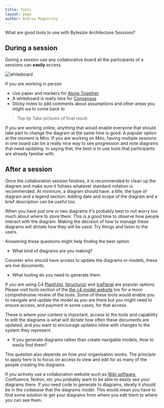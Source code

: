 ```yaml
---
title: Tools
layout: page
author: Andrea Magnorsky
---
```


What are good tools to use with Bytesize Architecture Sessions?


## During a session

During a session use any collaborative board all the participants of a sessions can **easily** access. 

![whiteboard]({{site.url}}/images/whiteboard.png)

If you are working in person 

* Use paper and markers for [Alone Together]({{site.url/running-your-first-session.html}}) 
* A whiteboard is really nice for [Consensus]({{site.url/running-your-first-session.html}})  
* Sticky notes to add comments about assumptions and other areas you might wa to come back to

> Top tip 
> Take pictures of final result.

If you are working online, anything that would enable everyone that should take part to change the diagram at the same time is good. A popular option at the moment is Miro. If you are working on Miro, having multiple sessions in one board can be a really nice way to see progression and note diagrams that need updating.
In saying that, the best is to use tools that participants are already familiar with. 

## After a session

Once the collaboration session finishes, it is recommended to clean up the diagram and make sure it follows whatever standard notation is recommended. At minimum, a diagram should have: a title, the type of diagram and a legend section. Adding date and scope of the diagram and a brief description can be useful too.

When you have just one or two diagrams it's probably best to not worry too much about where to store them. This is a good time to observe how people interact with the diagram. 
Making the decision of how to manage these diagrams will dictate how they will be used. Try things and listen to the users. 

Answering these questions might help finding the best option

* What kind of diagrams are you making?  

Consider who should have access to update the diagrams or models, these are live documents.

* What tooling do you need to generate them. 

If you are using C4 [PlantUml](https://github.com/plantuml-stdlib/C4-PlantUML), [Structurizr](https://structurizr.com/) and [IcePanel](https://icepanel.io/) are popular options. Please visit tools section of the [the c4 model website](https://c4model.com/tooling) too for a more comprehensive review of the tools. 
Some of these tools would enable you to navigate and update the model as you are there but you might need to ensure access, and payment in some cases, for that access.

These is where your context is important, access to the tools and capability to edit the diagrams is what will dictate how often these documents are updated, and you want to encourage updates inline with changes to the system they represent.

* If you generate diagrams rather than create navigable models, How to easily find them?

This question also depends on how your organisation works. The principle to apply here is to focus on access to view and edit for as many of the people creating the diagrams.

If you actively use a collaboration website such as [Wiki software](https://en.wikipedia.org/wiki/List_of_wiki_software), Confluence, Notion, etc you probably want to be able to easily see your diagrams there. If you need code to generate to diagrams, ideally it should be in the codebase that the diagrams model.  This would mean you have to find some solution to get your diagrams from where you edit them to where you can see them.  



